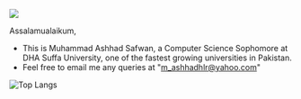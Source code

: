 ![](https://komarev.com/ghpvc/?username=Ashhad-DSU&color=orange)

Assalamualaikum,

- This is Muhammad Ashhad Safwan, a Computer Science Sophomore at DHA Suffa University, one of the fastest growing universities in Pakistan.
- Feel free to email me any queries at "m_ashhadhlr@yahoo.com"


<!---![Muhammad Ashhad's GitHub stats](https://github-readme-stats.vercel.app/api?username=Ashhad-DSU&show_icons=true)-->

![Top Langs](https://github-readme-stats.vercel.app/api/top-langs/?username=Ashhad-DSU&theme=tokyonight)

<!--[![Top Langs](https://github-readme-stats.vercel.app/api/top-langs/?username=ashhad-dsu&layout=compact)](https://github.com/Ashhad-DSU)--->


<!---
Ashhad-DSU/Ashhad-DSU is a ✨ special ✨ repository because its `README.md` (this file) appears on your GitHub profile.
You can click the Preview link to take a look at your changes.
--->
